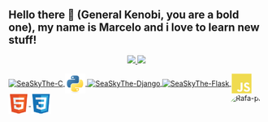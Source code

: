 ## Hello there 👋 (General Kenobi, you are a bold one), my name is Marcelo and i love to learn new stuff! 

<div align="center">
  <a href="https://github.com/SeaSkyThe">
  <img height="180em" src="https://github-readme-stats.vercel.app/api?username=SeaSkyThe&show_icons=true&theme=dracula&include_all_commits=true&count_private=true"/>
  <img height="180em" src="https://github-readme-stats.vercel.app/api/top-langs/?username=SeaSkyThe&layout=compact&langs_count=7&theme=dracula&hide=jupyter%20notebook"/>
</div>

 <div style="display: inline_block; align-items: center;"><br>
    <img align="center" alt="SeaSkyThe-C" height="40" width="52" src="https://img.shields.io/badge/C-00599C?style=for-the-badge&logo=c&logoColor=white">
    <img align="center" alt="SeaSkyThe-Python" height="40" width="40" src="https://raw.githubusercontent.com/devicons/devicon/master/icons/python/python-original.svg">
    <img align="center" alt="SeaSkyThe-Django" height="30" width="98" src="https://img.shields.io/badge/Django-092E20?style=for-the-badge&logo=django&logoColor=white">
    <img align="center" alt="SeaSkyThe-Flask" height="30" width="85" src="https://img.shields.io/badge/Flask-000000?style=for-the-badge&logo=flask&logoColor=white">
    <img align="center" alt="SeaSkyThe-Js" height="40" width="40" src="https://raw.githubusercontent.com/devicons/devicon/master/icons/javascript/javascript-plain.svg">
    <img align="center" alt="SeaSkyThe-HTML" height="40" width="40" src="https://raw.githubusercontent.com/devicons/devicon/master/icons/html5/html5-original.svg">
    <img align="center" alt="SeaSkyThe-CSS" height="40" width="40" src="https://raw.githubusercontent.com/devicons/devicon/master/icons/css3/css3-original.svg">
    <img align="right" alt="Rafa-pic" height="150" style="border-radius:50px;" src="https://cdn.discordapp.com/attachments/666404705282555925/985362768943255592/IMG_20211106_215230_785.jpg">
    
   
</div>

